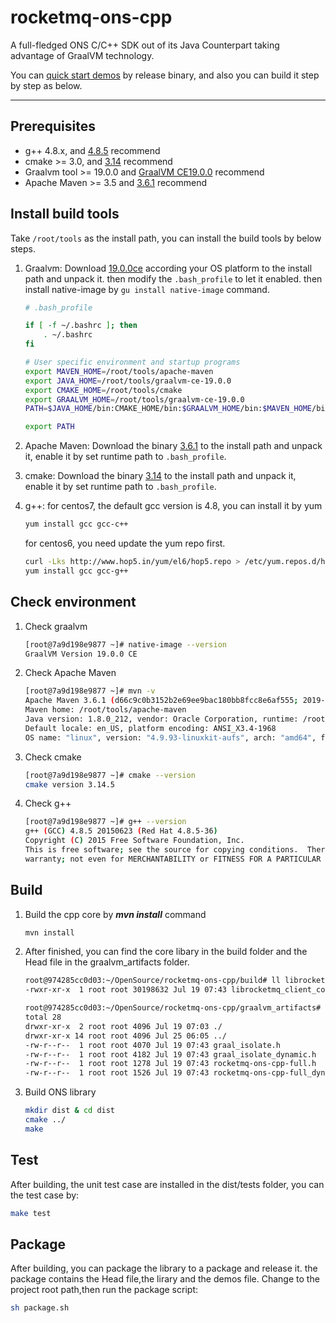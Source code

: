 # rocketmq-ons-cpp
A full-fledged ONS C/C++ SDK out of its Java Counterpart taking advantage of GraalVM technology.

You can [quick start demos](https://github.com/apache/rocketmq-ons-cpp/blob/master/doc/QuickStart.md) by release binary, and also you can build it step by step as below.

----------
## Prerequisites
- g++ 4.8.x, and [4.8.5](https://gcc.gnu.org/gcc-4.8/) recommend
- cmake >= 3.0, and [3.14](https://cmake.org/download/) recommend
- Graalvm tool >= 19.0.0 and [GraalVM CE19.0.0](https://github.com/oracle/graal/releases/tag/vm-19.0.0) recommend
- Apache Maven >= 3.5 and [3.6.1](http://maven.apache.org/download.cgi) recommend

## Install build tools
Take `/root/tools` as the install path, you can install the build tools by below steps.
1. Graalvm: Download [19.0.0ce](https://github.com/oracle/graal/releases/tag/vm-19.0.0) according your OS platform to the install path and unpack it. then modify the ``.bash_profile`` to let it enabled.
    then install native-image by ``gu install native-image`` command.
    
    ```bash
    # .bash_profile
    
    if [ -f ~/.bashrc ]; then
        . ~/.bashrc
    fi
    
    # User specific environment and startup programs
    export MAVEN_HOME=/root/tools/apache-maven
    export JAVA_HOME=/root/tools/graalvm-ce-19.0.0
    export CMAKE_HOME=/root/tools/cmake
    export GRAALVM_HOME=/root/tools/graalvm-ce-19.0.0
    PATH=$JAVA_HOME/bin:CMAKE_HOME/bin:$GRAALVM_HOME/bin:$MAVEN_HOME/bin:$PATH:$HOME/.local/bin:$HOME/bin
    
    export PATH
    ```
    
2. Apache Maven: Download the binary [3.6.1](http://maven.apache.org/download.cgi) to the install path and unpack it, enable it by set runtime path to ``.bash_profile``.
3. cmake: Download the binary [3.14](https://cmake.org/download/) to the install path and unpack it, enable it by set runtime path to ``.bash_profile``.
4. g++: for centos7, the default gcc version is 4.8, you can install it by yum
    ```bash
    yum install gcc gcc-c++
    ```
    for centos6, you need update the yum repo first.
    ```bash
    curl -Lks http://www.hop5.in/yum/el6/hop5.repo > /etc/yum.repos.d/hop5.repo
    yum install gcc gcc-g++
    ```

## Check environment
1. Check graalvm
    ```bash
    [root@7a9d198e9877 ~]# native-image --version
    GraalVM Version 19.0.0 CE
    ```
2. Check Apache Maven
    ```bash
    [root@7a9d198e9877 ~]# mvn -v
    Apache Maven 3.6.1 (d66c9c0b3152b2e69ee9bac180bb8fcc8e6af555; 2019-04-04T19:00:29Z)
    Maven home: /root/tools/apache-maven
    Java version: 1.8.0_212, vendor: Oracle Corporation, runtime: /root/tools/graalvm-ee-19.0.0/jre
    Default locale: en_US, platform encoding: ANSI_X3.4-1968
    OS name: "linux", version: "4.9.93-linuxkit-aufs", arch: "amd64", family: "unix"
    ```
3. Check cmake
    ```bash
    [root@7a9d198e9877 ~]# cmake --version
    cmake version 3.14.5
    ```
4. Check g++
    ```bash
    [root@7a9d198e9877 ~]# g++ --version
    g++ (GCC) 4.8.5 20150623 (Red Hat 4.8.5-36)
    Copyright (C) 2015 Free Software Foundation, Inc.
    This is free software; see the source for copying conditions.  There is NO
    warranty; not even for MERCHANTABILITY or FITNESS FOR A PARTICULAR PURPOSE.
    ```
## Build 
1. Build the cpp core by ***mvn install*** command
    ```bash
    mvn install
    ```
2. After finished, you can find the core libary in the build folder and the Head file in the graalvm_artifacts folder.
    ```bash
    root@974285cc0d03:~/OpenSource/rocketmq-ons-cpp/build# ll librocketmq_client_core.so
    -rwxr-xr-x  1 root root 30198632 Jul 19 07:43 librocketmq_client_core.so*
    
    root@974285cc0d03:~/OpenSource/rocketmq-ons-cpp/graalvm_artifacts# ll
    total 28
    drwxr-xr-x  2 root root 4096 Jul 19 07:03 ./
    drwxr-xr-x 14 root root 4096 Jul 25 06:05 ../
    -rw-r--r--  1 root root 4070 Jul 19 07:43 graal_isolate.h
    -rw-r--r--  1 root root 4182 Jul 19 07:43 graal_isolate_dynamic.h
    -rw-r--r--  1 root root 1278 Jul 19 07:43 rocketmq-ons-cpp-full.h
    -rw-r--r--  1 root root 1526 Jul 19 07:43 rocketmq-ons-cpp-full_dynamic.h
    ```
3. Build ONS library
    ```bash
    mkdir dist & cd dist
    cmake ../
    make
    ```
## Test
After building, the unit test case are installed in the dist/tests folder, you can the test case by:
```bash
make test
```
## Package
After building, you can package the library to a package and release it. the package contains the Head file,the lirary and the demos file.
Change to the project root path,then run the package script:
```bash
sh package.sh
```